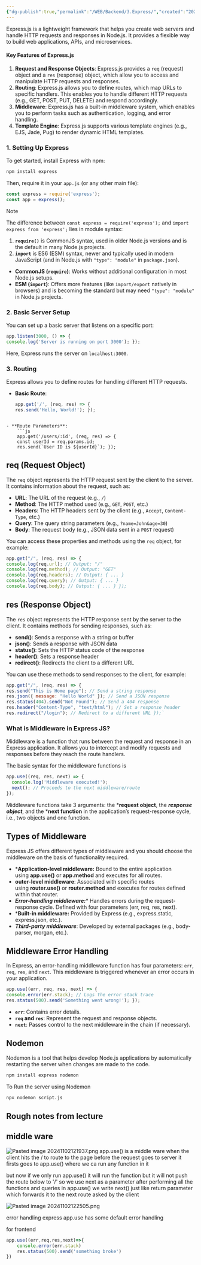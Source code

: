 ```yaml
---
{"dg-publish":true,"permalink":"/WEB/Backend/3.Express/","created":"2024-11-02T12:18:25.724+05:30"}
---
```




Express.js is a lightweight framework that helps you create web servers and handle HTTP requests and responses in Node.js. It provides a flexible way to build web applications, APIs, and microservices.
#### Key Features of Express.js

1. **Request and Response Objects**: Express.js provides a `req` (request) object and a `res` (response) object, which allow you to access and manipulate HTTP requests and responses.
2. **Routing**: Express.js allows you to define routes, which map URLs to specific handlers. This enables you to handle different HTTP requests (e.g., GET, POST, PUT, DELETE) and respond accordingly.
3. **Middleware**: Express.js has a built-in middleware system, which enables you to perform tasks such as authentication, logging, and error handling.
4. **Template Engine**: Express.js supports various template engines (e.g., EJS, Jade, Pug) to render dynamic HTML templates.
### 1. **Setting Up Express**

To get started, install Express with npm:
```cmd
npm install express
```


Then, require it in your `app.js` (or any other main file):
```js
const express = require('express'); 
const app = express();
```


> [!NOTE]
> The difference between `const express = require('express');` and `import express from 'express';` lies in module syntax:
> 
> 1. **`require()`** is CommonJS syntax, used in older Node.js versions and is the default in many Node.js projects.
> 2. **`import`** is ES6 (ESM) syntax, newer and typically used in modern JavaScript (and in Node.js with `"type": "module"` in `package.json`).
> 
> - **CommonJS (`require`)**: Works without additional configuration in most Node.js setups.
> - **ESM (`import`)**: Offers more features (like `import/export` natively in browsers) and is becoming the standard but may need `"type": "module"` in Node.js projects.
> 

### 2. **Basic Server Setup**

You can set up a basic server that listens on a specific port:
```js
app.listen(3000, () => {   
console.log('Server is running on port 3000'); });
```


Here, Express runs the server on `localhost:3000`.

### 3. **Routing**

Express allows you to define routes for handling different HTTP requests.

- **Basic Route**:
    ```js
    app.get('/', (req, res) => {   
    res.send('Hello, World!'); });
```
    
- **Route Parameters**:
	```js
	app.get('/users/:id', (req, res) => {   
	const userId = req.params.id;     
	res.send(`User ID is ${userId}`); });
```

## req (Request Object)
The `req` object represents the HTTP request sent by the client to the server. It contains information about the request, such as:

- **URL**: The URL of the request (e.g., `/`)
- **Method**: The HTTP method used (e.g., `GET`, `POST`, etc.)
- **Headers**: The HTTP headers sent by the client (e.g., `Accept`, `Content-Type`, etc.)
- **Query**: The query string parameters (e.g., `?name=John&age=30`)
- **Body**: The request body (e.g., JSON data sent in a `POST` request)

You can access these properties and methods using the `req` object, for example:
```js
app.get("/", (req, res) => {   
console.log(req.url); // Output: "/"
console.log(req.method); // Output: "GET"  
console.log(req.headers); // Output: { ... }  
console.log(req.query); // Output: { ... }  
console.log(req.body); // Output: { ... } });
```


## res (Response Object)
The `res` object represents the HTTP response sent by the server to the client. It contains methods for sending responses, such as:

- **send()**: Sends a response with a string or buffer
- **json()**: Sends a response with JSON data
- **status()**: Sets the HTTP status code of the response
- **header()**: Sets a response header
- **redirect()**: Redirects the client to a different URL

You can use these methods to send responses to the client, for example:
```js
app.get("/", (req, res) => {   
res.send("This is Home page"); // Send a string response  
res.json({ message: "Hello World" }); // Send a JSON response
res.status(404).send("Not Found"); // Send a 404 response
res.header("Content-Type", "text/html"); // Set a response header
res.redirect("/login"); // Redirect to a different URL });`
```

### **What is Middleware in Express JS?**
Middleware is a function that runs between the request and response in an Express application. It allows you to intercept and modify requests and responses before they reach the route handlers.

The basic syntax for the middleware functions is

```js
app.use((req, res, next) => {
  console.log('Middleware executed!');
  next(); // Proceeds to the next middleware/route
});
```
Middleware functions take 3 arguments: the ***request object**, the ***response object***, and the ***next function** in the application’s request-response cycle, i.e., two objects and one function.

## Types of Middleware

Express JS offers different types of middleware and you should choose the middleware on the basis of functionality required.

- ***Application-level middleware:** Bound to the entire application using **app.use()** or **app.method** and executes for all routes.
- **outer-level middleware**: Associated with specific routes using **router.use()** or **router.method** and executes for routes defined within that router.
- ***Error-handling middleware:**** Handles errors during the request-response cycle. Defined with four parameters (err, req, res, next).
- ***Built-in middleware:** Provided by Express (e.g., express.static, express.json, etc.).
- ***Third-party middleware***: Developed by external packages (e.g., body-parser, morgan, etc.).

## Middleware Error Handling

In Express, an error-handling middleware function has four parameters: `err`, `req`, `res`, and `next`. This middleware is triggered whenever an error occurs in your application.

```js
app.use((err, req, res, next) => {   
console.error(err.stack); // Logs the error stack trace  
res.status(500).send('Something went wrong!'); });
```


- **`err`**: Contains error details.
- **`req` and `res`**: Represent the request and response objects.
- **`next`**: Passes control to the next middleware in the chain (if necessary).

## Nodemon
Nodemon is a tool that helps develop Node.js applications by automatically restarting the server when changes are made to the code.
```cmd
npm install express nodemon
```
To Run the server using Nodemon
```cmd
npx nodemon script.js
```



## Rough notes from lecture
## middle ware
![Pasted image 20241102121937.png](/img/user/WEB/DataBase/attachments/Pasted%20image%2020241102121937.png)
app.use() is a middle ware when the client hits the / to route to the page before the request goes to server it firsts goes to app.use() where we ca run any function in it 

but now if we only run app.use() it will run the function but it will not push the route below to '/' so we use next as a parameter after performing all the functions and queries in app.use() we write next() just like return parameter which forwards it to the next route asked by the client

![Pasted image 20241102122505.png](/img/user/WEB/DataBase/attachments/Pasted%20image%2020241102122505.png)

error handling 
express app.use has some default error handling

for frontend
```js
app.use((err,req,res,next)=>{
	console.error(err.stack)
	res.status(500).send('something broke')
})
```

